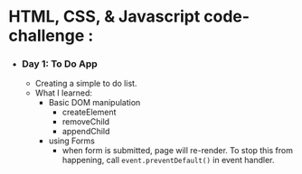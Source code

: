 # HTML, CSS, & Javascript code-challenge :
 - ### Day 1: To Do App 
   - Creating a simple to do list.
   - What I learned:
     - Basic DOM manipulation
       - createElement
       - removeChild
       - appendChild
     - using Forms
       - when form is submitted, page will re-render. To stop this from happening, call `event.preventDefault()` in event handler.
